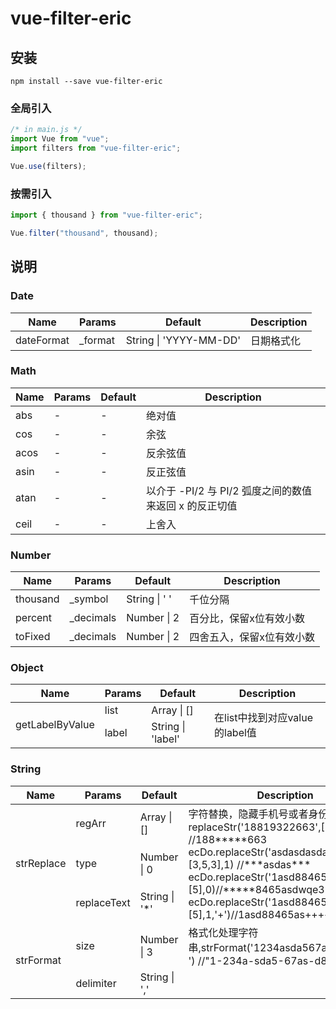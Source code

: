 # vue-filter-eric

## 安装

```shell
npm install --save vue-filter-eric
```

### 全局引入

```js
/* in main.js */
import Vue from "vue";
import filters from "vue-filter-eric";

Vue.use(filters);
```

### 按需引入

```js
import { thousand } from "vue-filter-eric";

Vue.filter("thousand", thousand);
```

## 说明

### Date

<table>
  <thead>
    <tr>
      <th>Name</th>
      <th>Params</th>
      <th>Default</th>
      <th>Description</th>
    </tr>
  </thead>
  <tbody>
    <tr>
      <td>dateFormat</td>
      <td>_format</td>
      <td>String | 'YYYY-MM-DD'</td>
      <td>日期格式化</td>
    </tr>
  </tbody>
</table>

### Math

<table>
  <thead>
    <tr>
      <th>Name</th>
      <th>Params</th>
      <th>Default</th>
      <th>Description</th>
    </tr>
  </thead>
  <tbody>
    <tr>
      <td>abs</td>
      <td>-</td>
      <td>-</td>
      <td>绝对值</td>
    </tr>
    <tr>
      <td>cos</td>
      <td>-</td>
      <td>-</td>
      <td>余弦</td>
    </tr>
    <tr>
      <td>acos</td>
      <td>-</td>
      <td>-</td>
      <td>反余弦值</td>
    </tr>
    <tr>
      <td>asin</td>
      <td>-</td>
      <td>-</td>
      <td>反正弦值</td>
    </tr>
    <tr>
      <td>atan</td>
      <td>-</td>
      <td>-</td>
      <td>以介于 -PI/2 与 PI/2 弧度之间的数值来返回 x 的反正切值</td>
    </tr>
    <tr>
      <td>ceil</td>
      <td>-</td>
      <td>-</td>
      <td>上舍入</td>
    </tr>
  </tbody>
</table>

### Number

<table>
  <thead>
    <tr>
      <th>Name</th>
      <th>Params</th>
      <th>Default</th>
      <th>Description</th>
    </tr>
  </thead>
  <tbody>
    <tr>
      <td>thousand</td>
      <td>_symbol</td>
      <td>String | ' '</td>
      <td>千位分隔</td>
    </tr>
    <tr>
      <td>percent</td>
      <td>_decimals</td>
      <td>Number | 2</td>
      <td>百分比，保留x位有效小数</td>
    </tr>
    <tr>
      <td>toFixed</td>
      <td>_decimals</td>
      <td>Number | 2</td>
      <td>四舍五入，保留x位有效小数</td>
    </tr>
  </tbody>
</table>

### Object

<table>
  <thead>
    <tr>
      <th>Name</th>
      <th>Params</th>
      <th>Default</th>
      <th>Description</th>
    </tr>
  </thead>
  <tbody>
    <tr>
      <td rowspan=2>getLabelByValue</td>
      <td>list</td>
      <td>Array | []</td>
      <td rowspan=2>在list中找到对应value的label值</td>
    </tr>
    <tr>
      <td>label</td>
      <td>String | 'label'</td>
    </tr>
  </tbody>
</table>

### String

<table>
  <thead>
    <tr>
      <th>Name</th>
      <th>Params</th>
      <th>Default</th>
      <th>Description</th>
    </tr>
  </thead>
  <tbody>
    <tr>
      <td rowspan=3>strReplace</td>
      <td>regArr</td>
      <td>Array | []</td>
      <td rowspan=3>字符替换，隐藏手机号或者身份证号等
      replaceStr('18819322663',[3,5,3],0)  //188*****663
      ecDo.replaceStr('asdasdasdaa',[3,5,3],1) //***asdas***
      ecDo.replaceStr('1asd88465asdwqe3',[5],0)//*****8465asdwqe3
      ecDo.replaceStr('1asd88465asdwqe3',[5],1,'+')//1asd88465as+++++
      </td>
    </tr>
    <tr>
      <td>type</td>
      <td>Number | 0</td>
    </tr>
    <tr>
      <td>replaceText</td>
      <td>String | '*'</td>
    </tr>
    <tr>
      <td rowspan=2>strFormat</td>
      <td>size</td>
      <td>Number | 3</td>
      <td>格式化处理字符串,strFormat('1234asda567asd890',4,'-') //"1-234a-sda5-67as-d890"</td>
    </tr>
    <tr>
      <td>delimiter</td>
      <td>String | ','</td>
    </tr>
  </tbody>
</table>

